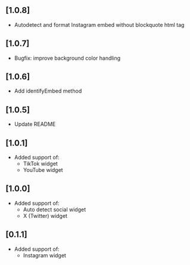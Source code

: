 ## [1.0.8]
* Autodetect and format Instagram embed without blockquote html tag

## [1.0.7]
* Bugfix: improve background color handling

## [1.0.6]
* Add identifyEmbed method

## [1.0.5]
* Update README

## [1.0.1]
* Added support of: 
    * TikTok widget
    * YouTube widget

## [1.0.0]
* Added support of: 
    * Auto detect social widget
    * X (Twitter) widget

## [0.1.1]
* Added support of: 
    * Instagram widget